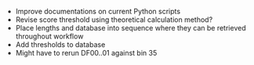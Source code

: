 - Improve documentations on current Python scripts
- Revise score threshold using theoretical calculation method?
- Place lengths and database into sequence where they can be retrieved throughout workflow
- Add thresholds to database
- Might have to rerun DF00..01 against bin 35

